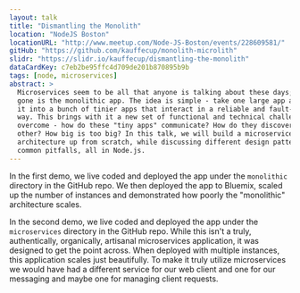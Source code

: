 ```yaml
---
layout: talk
title: "Dismantling the Monolith"
location: "NodeJS Boston"
locationURL: "http://www.meetup.com/Node-JS-Boston/events/228609581/"
gitHub: "https://github.com/kauffecup/monolith-microlith"
slidr: "https://slidr.io/kauffecup/dismantling-the-monolith"
dataCardKey: c7eb2be95ffc4d709de201b870895b9b
tags: [node, microservices]
abstract: >
  Microservices seem to be all that anyone is talking about these days; long
  gone is the monolithic app. The idea is simple - take one large app and break
  it into a bunch of tinier apps that interact in a reliable and fault-tolerant
  way. This brings with it a new set of functional and technical challenges to
  overcome - how do these "tiny apps" communicate? How do they discover each
  other? How big is too big? In this talk, we will build a microservice-based
  architecture up from scratch, while discussing different design patterns and
  common pitfalls, all in Node.js.
---
```


In the first demo, we live coded and deployed the app under the `monolithic`
directory in the GitHub repo. We then deployed the app to Bluemix, scaled up
the number of instances and demonstrated how poorly the "monolithic"
architecture scales.

In the second demo, we live coded and deployed the app under the `microservices`
directory in the GitHub repo. While this isn't a truly, authentically,
organically, artisanal microservices application, it was designed to get the
point across. When deployed with multiple instances, this application scales
just beautifully. To make it truly utilize microservices we would have had a
different service for our web client and one for our messaging and maybe one
for managing client requests.
